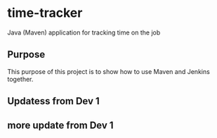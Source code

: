 # time-tracker
Java (Maven) application for tracking time on the job

## Purpose

This purpose of this project is to show how to use Maven and Jenkins together.

## Updatess from Dev 1


## more update from Dev 1
